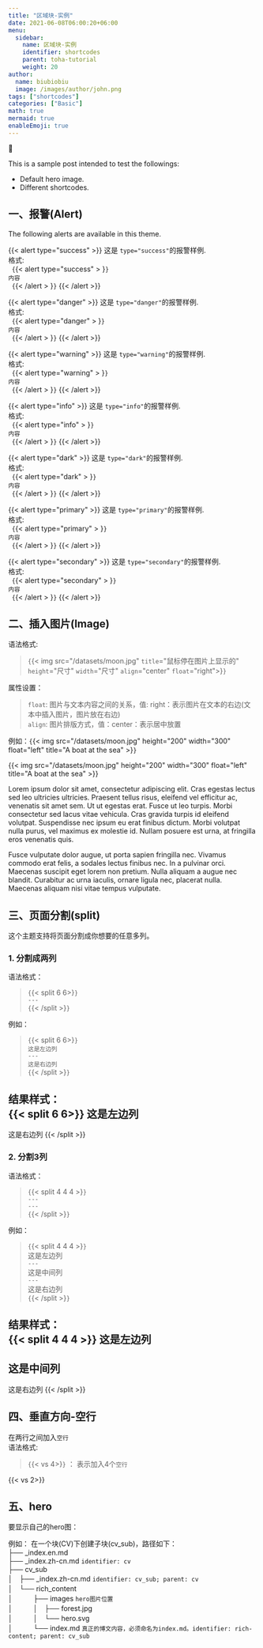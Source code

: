 ```yaml
---
title: "区域块-实例"
date: 2021-06-08T06:00:20+06:00
menu:
  sidebar:
    name: 区域块-实例
    identifier: shortcodes
    parent: toha-tutorial
    weight: 20
author:
  name: biubiobiu
  image: /images/author/john.png
tags: ["shortcodes"]
categories: ["Basic"]
math: true
mermaid: true
enableEmoji: true
---
```


:money_mouth_face:

This is a sample post intended to test the followings:

- Default hero image.
- Different shortcodes.

## 一、报警(Alert)

The following alerts are available in this theme.

{{< alert type="success" >}}
这是 `type="success"`的报警样例.  
格式:  
` {`{< alert type="success" > }`}`  
`内容`   
` {`{< /alert > }`}`
{{< /alert >}}


{{< alert type="danger" >}}
这是 `type="danger"`的报警样例.  
格式:  
` {`{< alert type="danger" > }`}`  
`内容`   
` {`{< /alert > }`}`
{{< /alert >}}

{{< alert type="warning" >}}
这是 `type="warning"`的报警样例.  
格式:  
` {`{< alert type="warning" > }`}`  
`内容`   
` {`{< /alert > }`}`
{{< /alert >}}

{{< alert type="info" >}}
这是 `type="info"`的报警样例.  
格式:  
` {`{< alert type="info" > }`}`  
`内容`   
` {`{< /alert > }`}`
{{< /alert >}}

{{< alert type="dark" >}}
这是 `type="dark"`的报警样例.  
格式:  
` {`{< alert type="dark" > }`}`  
`内容`   
` {`{< /alert > }`}`
{{< /alert >}}

{{< alert type="primary" >}}
这是 `type="primary"`的报警样例.  
格式:  
` {`{< alert type="primary" > }`}`  
`内容`   
` {`{< /alert > }`}`
{{< /alert >}}

{{< alert type="secondary" >}}
这是 `type="secondary"`的报警样例.  
格式:  
` {`{< alert type="secondary" > }`}`  
`内容`   
` {`{< /alert > }`}`
{{< /alert >}}


## 二、插入图片(Image)
语法格式:  
> `{`{< img src="/datasets/moon.jpg" `title`="鼠标停在图片上显示的" `height`="尺寸" `width`="尺寸" `align`="center" `float`="right">}`}`  

属性设置：  
> `float`: 图片与文本内容之间的关系，值: right：表示图片在文本的右边(文本中插入图片，图片放在右边)  
> `align`: 图片排版方式，值：center：表示居中放置  

例如：`{`{< img src="/datasets/moon.jpg" height="200" width="300" float="left" title="A boat at the sea" >}`}`  

{{< img src="/datasets/moon.jpg" height="200" width="300" float="left" title="A boat at the sea" >}}

Lorem ipsum dolor sit amet, consectetur adipiscing elit. Cras egestas lectus sed leo ultricies ultricies. Praesent tellus risus, eleifend vel efficitur ac, venenatis sit amet sem. Ut ut egestas erat. Fusce ut leo turpis. Morbi consectetur sed lacus vitae vehicula. Cras gravida turpis id eleifend volutpat. Suspendisse nec ipsum eu erat finibus dictum. Morbi volutpat nulla purus, vel maximus ex molestie id. Nullam posuere est urna, at fringilla eros venenatis quis.

Fusce vulputate dolor augue, ut porta sapien fringilla nec. Vivamus commodo erat felis, a sodales lectus finibus nec. In a pulvinar orci. Maecenas suscipit eget lorem non pretium. Nulla aliquam a augue nec blandit. Curabitur ac urna iaculis, ornare ligula nec, placerat nulla. Maecenas aliquam nisi vitae tempus vulputate.  

## 三、页面分割(split)

这个主题支持将页面分割成你想要的任意多列。

### 1. 分割成两列
语法格式：  
> `{`{< split 6 6>}`}`  
> `---`  
> `{`{< /split >}`}`

例如：  
> `{`{< split 6 6>}`}`  
> `这是左边列`  
> `---`  
> `这是右边列`  
> `{`{< /split >}`}`  

结果样式：  
{{< split 6 6>}}
这是左边列
---
这是右边列
{{< /split >}}

### 2. 分割3列
语法格式：  

> `{`{< split 4 4 4 >}`}`  
> `---`  
> `---`  
> `{`{< /split >}`}`  

例如：  
> `{`{< split 4 4 4 >}`}`  
> 这是左边列  
> `---`  
> 这是中间列  
> `---`  
> 这是右边列  
> `{`{< /split >}`}`  

结果样式：  
{{< split 4 4 4 >}}
这是左边列
---
这是中间列
---
这是右边列
{{< /split >}}

## 四、垂直方向-空行
在两行之间加入`空行`  
语法格式:   
> `{`{< vs 4>}`}` ： 表示加入4个`空行`

{{< vs 2>}}

## 五、hero

要显示自己的hero图：  

例如： 在一个块(CV)下创建子块(cv_sub)，路径如下：  
├── _index.en.md  
├── _index.zh-cn.md `identifier: cv`  
├── cv_sub  
│　├── _index.zh-cn.md `identifier: cv_sub; parent: cv`  
│　└── rich_content  
│　　　├── images `hero图片位置`  
│　　　│　├── forest.jpg  
│　　　│　└── hero.svg  
│　　　└── index.md `真正的博文内容，必须命名为index.md。identifier: rich-content; parent: cv_sub`  

